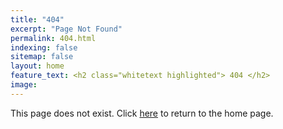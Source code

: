 ```yaml
---
title: "404"
excerpt: "Page Not Found"
permalink: 404.html
indexing: false
sitemap: false
layout: home
feature_text: <h2 class="whitetext highlighted"> 404 </h2>
image: 
---
```


This page does not exist. 
Click [here]({{site.url}}/baseurl) to return to the home page.